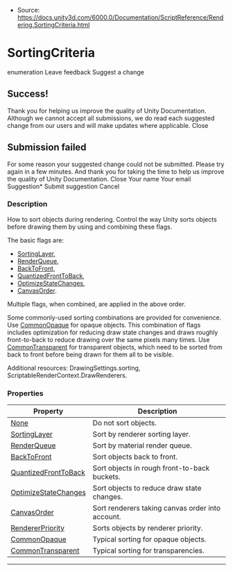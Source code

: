 * Source: https://docs.unity3d.com/6000.0/Documentation/ScriptReference/Rendering.SortingCriteria.html

# SortingCriteria
enumeration
Leave feedback
Suggest a change
## Success!
Thank you for helping us improve the quality of Unity Documentation. Although we cannot accept all submissions, we do read each suggested change from our users and will make updates where applicable.
Close
## Submission failed
For some reason your suggested change could not be submitted. Please <a>try again</a> in a few minutes. And thank you for taking the time to help us improve the quality of Unity Documentation.
Close
Your name Your email Suggestion* Submit suggestion
Cancel
### Description
How to sort objects during rendering.
Control the way Unity sorts objects before drawing them by using and combining these flags.  
  
The basic flags are: 
  * [SortingLayer](https://docs.unity3d.com/6000.0/Documentation/ScriptReference/Rendering.SortingCriteria.SortingLayer.html),
  * [RenderQueue](https://docs.unity3d.com/6000.0/Documentation/ScriptReference/Rendering.SortingCriteria.RenderQueue.html),
  * [BackToFront](https://docs.unity3d.com/6000.0/Documentation/ScriptReference/Rendering.SortingCriteria.BackToFront.html),
  * [QuantizedFrontToBack](https://docs.unity3d.com/6000.0/Documentation/ScriptReference/Rendering.SortingCriteria.QuantizedFrontToBack.html),
  * [OptimizeStateChanges](https://docs.unity3d.com/6000.0/Documentation/ScriptReference/Rendering.SortingCriteria.OptimizeStateChanges.html),
  * [CanvasOrder](https://docs.unity3d.com/6000.0/Documentation/ScriptReference/Rendering.SortingCriteria.CanvasOrder.html).


Multiple flags, when combined, are applied in the above order.  
  
Some commonly-used sorting combinations are provided for convenience. Use [CommonOpaque](https://docs.unity3d.com/6000.0/Documentation/ScriptReference/Rendering.SortingCriteria.CommonOpaque.html) for opaque objects. This combination of flags includes optimization for reducing draw state changes and draws roughly front-to-back to reduce drawing over the same pixels many times. Use [CommonTransparent](https://docs.unity3d.com/6000.0/Documentation/ScriptReference/Rendering.SortingCriteria.CommonTransparent.html) for transparent objects, which need to be sorted from back to front before being drawn for them all to be visible.  
  
Additional resources: DrawingSettings.sorting, ScriptableRenderContext.DrawRenderers.
### Properties
Property | Description  
---|---  
[None](https://docs.unity3d.com/6000.0/Documentation/ScriptReference/Rendering.SortingCriteria.None.html) | Do not sort objects.  
[SortingLayer](https://docs.unity3d.com/6000.0/Documentation/ScriptReference/Rendering.SortingCriteria.SortingLayer.html) | Sort by renderer sorting layer.  
[RenderQueue](https://docs.unity3d.com/6000.0/Documentation/ScriptReference/Rendering.SortingCriteria.RenderQueue.html) | Sort by material render queue.  
[BackToFront](https://docs.unity3d.com/6000.0/Documentation/ScriptReference/Rendering.SortingCriteria.BackToFront.html) | Sort objects back to front.  
[QuantizedFrontToBack](https://docs.unity3d.com/6000.0/Documentation/ScriptReference/Rendering.SortingCriteria.QuantizedFrontToBack.html) | Sort objects in rough front-to-back buckets.  
[OptimizeStateChanges](https://docs.unity3d.com/6000.0/Documentation/ScriptReference/Rendering.SortingCriteria.OptimizeStateChanges.html) | Sort objects to reduce draw state changes.  
[CanvasOrder](https://docs.unity3d.com/6000.0/Documentation/ScriptReference/Rendering.SortingCriteria.CanvasOrder.html) | Sort renderers taking canvas order into account.  
[RendererPriority](https://docs.unity3d.com/6000.0/Documentation/ScriptReference/Rendering.SortingCriteria.RendererPriority.html) | Sorts objects by renderer priority.  
[CommonOpaque](https://docs.unity3d.com/6000.0/Documentation/ScriptReference/Rendering.SortingCriteria.CommonOpaque.html) | Typical sorting for opaque objects.  
[CommonTransparent](https://docs.unity3d.com/6000.0/Documentation/ScriptReference/Rendering.SortingCriteria.CommonTransparent.html) | Typical sorting for transparencies.  
* * *
